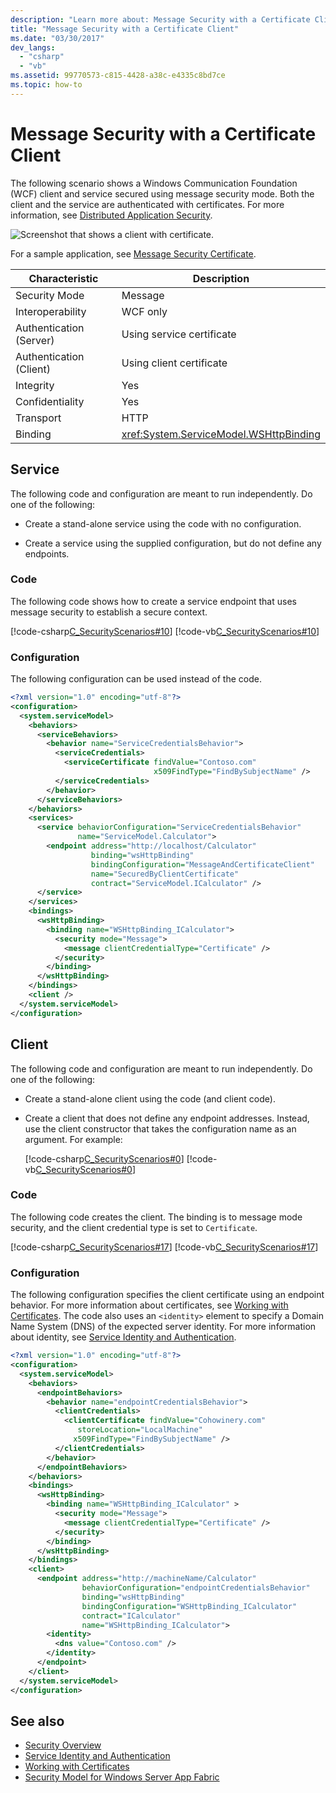 ```yaml
---
description: "Learn more about: Message Security with a Certificate Client"
title: "Message Security with a Certificate Client"
ms.date: "03/30/2017"
dev_langs:
  - "csharp"
  - "vb"
ms.assetid: 99770573-c815-4428-a38c-e4335c8bd7ce
ms.topic: how-to
---
```

# Message Security with a Certificate Client

The following scenario shows a Windows Communication Foundation (WCF) client and service secured using message security mode. Both the client and the service are authenticated with certificates. For more information, see [Distributed Application Security](distributed-application-security.md).

 ![Screenshot that shows a client with certificate.](./media/message-security-with-a-certificate-client/client-with-certificate.gif)

 For a sample application, see [Message Security Certificate](../samples/message-security-certificate.md).

|Characteristic|Description|
|--------------------|-----------------|
|Security Mode|Message|
|Interoperability|WCF only|
|Authentication (Server)|Using service certificate|
|Authentication (Client)|Using client certificate|
|Integrity|Yes|
|Confidentiality|Yes|
|Transport|HTTP|
|Binding|<xref:System.ServiceModel.WSHttpBinding>|

## Service

 The following code and configuration are meant to run independently. Do one of the following:

- Create a stand-alone service using the code with no configuration.

- Create a service using the supplied configuration, but do not define any endpoints.

### Code

 The following code shows how to create a service endpoint that uses message security to establish a secure context.

 [!code-csharp[C_SecurityScenarios#10](../../../../samples/snippets/csharp/VS_Snippets_CFX/c_securityscenarios/cs/source.cs#10)]
 [!code-vb[C_SecurityScenarios#10](../../../../samples/snippets/visualbasic/VS_Snippets_CFX/c_securityscenarios/vb/source.vb#10)]

### Configuration

 The following configuration can be used instead of the code.

```xml
<?xml version="1.0" encoding="utf-8"?>
<configuration>
  <system.serviceModel>
    <behaviors>
      <serviceBehaviors>
        <behavior name="ServiceCredentialsBehavior">
          <serviceCredentials>
            <serviceCertificate findValue="Contoso.com"
                                x509FindType="FindBySubjectName" />
          </serviceCredentials>
        </behavior>
      </serviceBehaviors>
    </behaviors>
    <services>
      <service behaviorConfiguration="ServiceCredentialsBehavior"
               name="ServiceModel.Calculator">
        <endpoint address="http://localhost/Calculator"
                  binding="wsHttpBinding"
                  bindingConfiguration="MessageAndCertificateClient"
                  name="SecuredByClientCertificate"
                  contract="ServiceModel.ICalculator" />
      </service>
    </services>
    <bindings>
      <wsHttpBinding>
        <binding name="WSHttpBinding_ICalculator">
          <security mode="Message">
            <message clientCredentialType="Certificate" />
          </security>
        </binding>
      </wsHttpBinding>
    </bindings>
    <client />
  </system.serviceModel>
</configuration>
```

## Client

 The following code and configuration are meant to run independently. Do one of the following:

- Create a stand-alone client using the code (and client code).

- Create a client that does not define any endpoint addresses. Instead, use the client constructor that takes the configuration name as an argument. For example:

     [!code-csharp[C_SecurityScenarios#0](../../../../samples/snippets/csharp/VS_Snippets_CFX/c_securityscenarios/cs/source.cs#0)]
     [!code-vb[C_SecurityScenarios#0](../../../../samples/snippets/visualbasic/VS_Snippets_CFX/c_securityscenarios/vb/source.vb#0)]

### Code

 The following code creates the client. The binding is to message mode security, and the client credential type is set to `Certificate`.

 [!code-csharp[C_SecurityScenarios#17](../../../../samples/snippets/csharp/VS_Snippets_CFX/c_securityscenarios/cs/source.cs#17)]
 [!code-vb[C_SecurityScenarios#17](../../../../samples/snippets/visualbasic/VS_Snippets_CFX/c_securityscenarios/vb/source.vb#17)]

### Configuration

 The following configuration specifies the client certificate using an endpoint behavior. For more information about certificates, see [Working with Certificates](working-with-certificates.md). The code also uses an `<identity>` element to specify a Domain Name System (DNS) of the expected server identity. For more information about identity, see [Service Identity and Authentication](service-identity-and-authentication.md).

```xml
<?xml version="1.0" encoding="utf-8"?>
<configuration>
  <system.serviceModel>
    <behaviors>
      <endpointBehaviors>
        <behavior name="endpointCredentialsBehavior">
          <clientCredentials>
            <clientCertificate findValue="Cohowinery.com"
               storeLocation="LocalMachine"
              x509FindType="FindBySubjectName" />
          </clientCredentials>
        </behavior>
      </endpointBehaviors>
    </behaviors>
    <bindings>
      <wsHttpBinding>
        <binding name="WSHttpBinding_ICalculator" >
          <security mode="Message">
            <message clientCredentialType="Certificate" />
          </security>
        </binding>
      </wsHttpBinding>
    </bindings>
    <client>
      <endpoint address="http://machineName/Calculator"
                behaviorConfiguration="endpointCredentialsBehavior"
                binding="wsHttpBinding"
                bindingConfiguration="WSHttpBinding_ICalculator"
                contract="ICalculator"
                name="WSHttpBinding_ICalculator">
        <identity>
          <dns value="Contoso.com" />
        </identity>
      </endpoint>
    </client>
  </system.serviceModel>
</configuration>
```

## See also

- [Security Overview](security-overview.md)
- [Service Identity and Authentication](service-identity-and-authentication.md)
- [Working with Certificates](working-with-certificates.md)
- [Security Model for Windows Server App Fabric](/previous-versions/appfabric/ee677202(v=azure.10))
